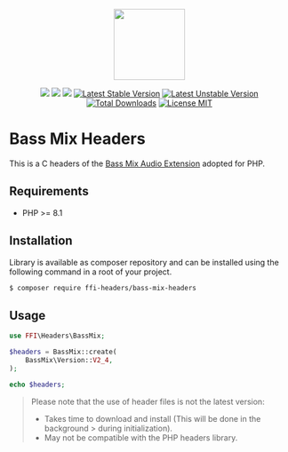 <p align="center">
    <a href="https://github.com/php-ffi-headers">
        <img src="https://avatars.githubusercontent.com/u/101121010?s=256" width="128" />
    </a>
</p>

<p align="center">
    <a href="https://github.com/php-ffi-headers/bass-mix-headers/actions"><img src="https://github.com/php-ffi-headers/bass-mix-headers/workflows/build/badge.svg"></a>
    <a href="https://packagist.org/packages/ffi-headers/bass-mix-headers"><img src="https://img.shields.io/badge/PHP-8.1.0-ff0140.svg"></a>
    <a href="https://packagist.org/packages/ffi-headers/bass-mix-headers"><img src="https://img.shields.io/badge/BASS%20Mix-2.4-cc3c20.svg"></a>
    <a href="https://packagist.org/packages/ffi-headers/bass-mix-headers"><img src="https://poser.pugx.org/ffi-headers/bass-mix-headers/version" alt="Latest Stable Version"></a>
    <a href="https://packagist.org/packages/ffi-headers/bass-mix-headers"><img src="https://poser.pugx.org/ffi-headers/bass-mix-headers/v/unstable" alt="Latest Unstable Version"></a>
    <a href="https://packagist.org/packages/ffi-headers/bass-mix-headers"><img src="https://poser.pugx.org/ffi-headers/bass-mix-headers/downloads" alt="Total Downloads"></a>
    <a href="https://raw.githubusercontent.com/php-ffi-headers/bass-mix-headers/master/LICENSE.md"><img src="https://poser.pugx.org/ffi-headers/bass-mix-headers/license" alt="License MIT"></a>
</p>

# Bass Mix Headers

This is a C headers of the [Bass Mix Audio Extension](http://www.un4seen.com/) adopted for PHP.

## Requirements

- PHP >= 8.1

## Installation

Library is available as composer repository and can be installed using the
following command in a root of your project.

```sh
$ composer require ffi-headers/bass-mix-headers
```

## Usage

```php
use FFI\Headers\BassMix;

$headers = BassMix::create(
    BassMix\Version::V2_4,
);

echo $headers;
```

> Please note that the use of header files is not the latest version:
> - Takes time to download and install (This will be done in the background
    >   during initialization).
> - May not be compatible with the PHP headers library.

